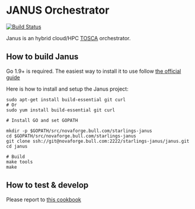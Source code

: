 # JANUS Orchestrator

[![Build Status](http://129.184.11.224/buildStatus/icon?job=Janus-Engine)](http://129.184.11.224/view/Janus%20Engine/job/Janus-Engine/)

Janus is an hybrid cloud/HPC [TOSCA](http://docs.oasis-open.org/tosca/TOSCA-Simple-Profile-YAML/v1.0/TOSCA-Simple-Profile-YAML-v1.0.html) orchestrator.


## How to build Janus

Go 1.9+ is required. The easiest way to install it to use follow [the official guide](https://golang.org/doc/install)

Here is how to install and setup the Janus project:

    sudo apt-get install build-essential git curl
    # Or
    sudo yum install build-essential git curl
    
    # Install GO and set GOPATH
    
    mkdir -p $GOPATH/src/novaforge.bull.com/starlings-janus
    cd $GOPATH/src/novaforge.bull.com/starlings-janus
    git clone ssh://git@novaforge.bull.com:2222/starlings-janus/janus.git
    cd janus

    # Build 
    make tools
    make

## How to test & develop 

Please report to [this cookbook](https://confluence.sdmc.ao-srv.com/x/UoRIAw)
